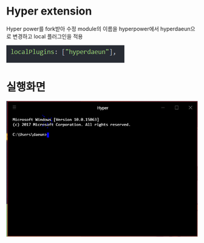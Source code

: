 
# Hyper extension

Hyper power를 fork받아 수정
module의 이름을 hyperpower에서 hyperdaeun으로 변경하고
local 플러그인을 적용

![hyper](./hyperjs.PNG)

# 실행화면
![hyper](./hyper.PNG)
